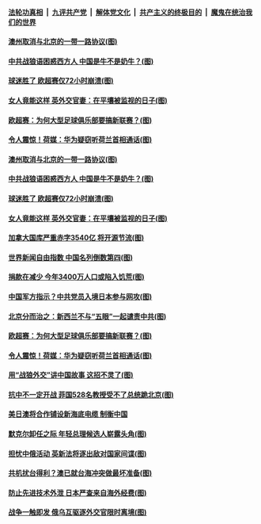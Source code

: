 

####  [法轮功真相](../../../../basic/blob/master/README.md?t=04212331) &nbsp;|&nbsp; [九评共产党](../../../../9ping.md/blob/master/README.md?t=04212331) &nbsp;|&nbsp; [解体党文化](../../../../jtdwh.md/blob/master/README.md?t=04212331)  &nbsp;|&nbsp; [共产主义的终极目的](../../../../gczydzjmd.md/blob/master/README.md?t=04212331) &nbsp;|&nbsp; [魔鬼在统治我们的世界](../../../../mgztzwmdsj.md/blob/master/README.md?t=04212331) 

#### [澳州取消与北京的一带一路协议(图)](../pages/p9/969450.md?t=04212331) 

#### [中共战狼语困惑西方人 中国是牛不是奶牛？(图)](../pages/p9/969432.md?t=04212331) 

#### [球迷胜了 欧超赛仅72小时崩溃(图)](../pages/p9/969422.md?t=04212331) 

#### [女人竟能这样 英外交官妻：在平壤被监视的日子(图)](../pages/p9/969299.md?t=04212331) 

#### [欧超赛：为何大型足球俱乐部要搞新联赛？(图)](../pages/p9/969351.md?t=04212331) 

#### [令人震惊！荷媒：华为疑窃听荷兰首相通话(图)](../pages/p9/969214.md?t=04212331) 

#### [澳州取消与北京的一带一路协议(图)](../pages/p9/969450.md?t=04212331) 

#### [中共战狼语困惑西方人 中国是牛不是奶牛？(图)](../pages/p9/969432.md?t=04212331) 

#### [球迷胜了 欧超赛仅72小时崩溃(图)](../pages/p9/969422.md?t=04212331) 


#### [女人竟能这样 英外交官妻：在平壤被监视的日子(图)](../pages/p9/969299.md?t=04212331) 

#### [加拿大国库严重赤字3540亿 将开源节流(图)](../pages/p9/969373.md?t=04212331) 

#### [世界新闻自由指数 中国名列倒数第四(图)](../pages/p9/969389.md?t=04212331) 

#### [捐款在减少 今年3400万人口或陷入饥荒(图)](../pages/p9/969388.md?t=04212331) 

#### [中国军方指示？中共党员入境日本参与网攻(图)](../pages/p9/969310.md?t=04212331) 

#### [北京分而治之：新西兰不与“五眼”一起谴责中共(图)](../pages/p9/969371.md?t=04212331) 

#### [欧超赛：为何大型足球俱乐部要搞新联赛？(图)](../pages/p9/969351.md?t=04212331) 

#### [令人震惊！荷媒：华为疑窃听荷兰首相通话(图)](../pages/p9/969214.md?t=04212331) 

#### [用“战狼外交”讲中国故事 这招不灵了(图)](../pages/p9/969271.md?t=04212331) 

#### [抗中不一定开战 菲国528名教授受不了总统跪北京(图)](../pages/p9/969217.md?t=04212331) 

#### [美日澳将合作铺设新海底电缆 制衡中国](../pages/p9/969261.md?t=04212331) 

#### [默克尔卸任之际 年轻总理候选人崭露头角(图)](../pages/p9/969258.md?t=04212331) 

#### [担忧中俄活动 英新法将逐出敌对国家间谍(图)](../pages/p9/969218.md?t=04212331) 

#### [共机扰台得利？澳已就台海冲突做最坏准备(图)](../pages/p9/969119.md?t=04212331) 

#### [防止先进技术外泄 日本严查来自海外经费(图)](../pages/p9/969081.md?t=04212331) 

#### [战争一触即发 俄乌互驱逐外交官限时离境(图)](../pages/p9/969117.md?t=04212331) 

